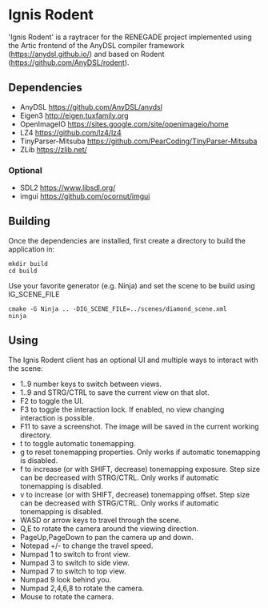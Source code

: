 # Ignis Rodent

'Ignis Rodent' is a raytracer for the RENEGADE project implemented using the Artic frontend of the AnyDSL compiler framework (https://anydsl.github.io/) and based on Rodent (https://github.com/AnyDSL/rodent).

## Dependencies

 - AnyDSL <https://github.com/AnyDSL/anydsl>
 - Eigen3 <http://eigen.tuxfamily.org>
 - OpenImageIO <https://sites.google.com/site/openimageio/home>
 - LZ4 <https://github.com/lz4/lz4>
 - TinyParser-Mitsuba <https://github.com/PearCoding/TinyParser-Mitsuba>
 - ZLib <https://zlib.net/>

### Optional

 - SDL2 <https://www.libsdl.org/>
 - imgui <https://github.com/ocornut/imgui>

## Building

Once the dependencies are installed, first create a directory to build the application in:

    mkdir build
    cd build

Use your favorite generator (e.g. Ninja) and set the scene to be build using IG_SCENE_FILE

    cmake -G Ninja .. -DIG_SCENE_FILE=../scenes/diamond_scene.xml
    ninja

## Using

The Ignis Rodent client has an optional UI and multiple ways to interact with the scene:

 - 1..9 number keys to switch between views.
 - 1..9 and STRG/CTRL to save the current view on that slot.
 - F2 to toggle the UI.
 - F3 to toggle the interaction lock. If enabled, no view changing interaction is possible.
 - F11 to save a screenshot. The image will be saved in the current working directory.
 - t to toggle automatic tonemapping.
 - g to reset tonemapping properties. Only works if automatic tonemapping is disabled.
 - f to increase (or with SHIFT, decrease) tonemapping exposure. Step size can be decreased with STRG/CTRL. Only works if automatic tonemapping is disabled.
 - v to increase (or with SHIFT, decrease) tonemapping offset. Step size can be decreased with STRG/CTRL. Only works if automatic tonemapping is disabled.
 - WASD or arrow keys to travel through the scene.
 - Q,E to rotate the camera around the viewing direction. 
 - PageUp,PageDown to pan the camera up and down. 
 - Notepad +/- to change the travel speed.
 - Numpad 1 to switch to front view.
 - Numpad 3 to switch to side view.
 - Numpad 7 to switch to top view.
 - Numpad 9 look behind you.
 - Numpad 2,4,6,8 to rotate the camera.
 - Mouse to rotate the camera.
 
